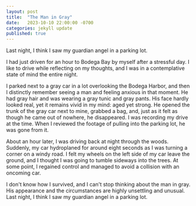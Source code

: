 ```yaml
---
layout: post
title:  "The Man in Gray"
date:   2023-10-10 22:00:00 -0700
categories: jekyll update
published: true
---
```

Last night, I think I saw my guardian angel in a parking lot.

I had just driven for an hour to Bodega Bay by myself after a stressful day. I like to drive while reflecting on my thoughts, and I was in a contemplative state of mind the entire night.

I parked next to a gray car in a lot overlooking the Bodega Harbor, and then I distinctly remember seeing a man and feeling anxious in that moment. He had gray hair and was wearing a gray tunic and gray pants. His face hardly looked real, yet it remains vivid in my mind: aged yet strong. He opened the trunk of the gray car next to mine, grabbed a bag, and, just as it felt as though he came out of nowhere, he disappeared. I was recording my drive at the time. When I reviewed the footage of pulling into the parking lot, he was gone from it.

About an hour later, I was driving back at night through the woods. Suddenly, my car hydroplaned for around eight seconds as I was turning a corner on a windy road. I felt my wheels on the left side of my car leave the ground, and I thought I was going to tumble sideways into the trees. At some point, I regained control and managed to avoid a collision with an oncoming car.

I don't know how I survived, and I can't stop thinking about the man in gray. His appearance and the circumstances are highly unsettling and unusual. Last night, I think I saw my guardian angel in a parking lot.